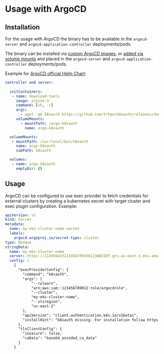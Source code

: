 # Usage with ArgoCD
## Installation
For the usage with ArgoCD the binary has to be available in the `argocd-server` and `argocd-application-controller` deployments/pods.

The binary can be installed via [custom ArgoCD images](https://argo-cd.readthedocs.io/en/stable/operator-manual/custom_tools/#byoi-build-your-own-image), or [added via volume mounts](https://argo-cd.readthedocs.io/en/stable/operator-manual/custom_tools/#adding-tools-via-volume-mounts) and placed in the `argocd-server` and `argocd-application-controller` deployments/pods.

Example for [ArgoCD official Helm Chart](https://github.com/argoproj/argo-helm/blob/main/charts/argo-cd/values.yaml#L655-L675):
```yaml
controller and server:
  ...
  initContainers:
   - name: download-tools
     image: alpine:3
     command: [sh, -c]
     args:
       - wget -qO k8xauth https://github.com/trhyo/k8xauth/releases/download/v0.0.1/k8xauth-v0.0.1-linux-amd64 && chmod +x k8xauth && mv k8xauth /argo-k8xauth/
     volumeMounts:
       - mountPath: /argo-k8xauth
         name: argo-k8xauth

  volumeMounts:
   - mountPath: /usr/local/bin/k8xauth
     name: argo-k8xauth
     subPath: k8xauth

  volumes:
   - name: argo-k8xauth
     emptyDir: {}
```
## Usage
ArgoCD can be configured to use exec provider to fetch credentials for external clusters by creating a kubernetes secret with target cluster and exec plugin configuration. Example:
```yaml
apiVersion: v1
kind: Secret
metadata:
  name: my-eks-cluster-name-secret
  labels:
    argocd.argoproj.io/secret-type: cluster
type: Opaque
stringData:
  name: my-eks-cluster-name
  server: https://213456423213456789456123ABCDEF.grx.us-east-1.eks.amazonaws.com
  config: |
    {
      "execProviderConfig": {
        "command": "k8xauth",
        "args": [
            "--rolearn",
            "arn:aws:iam::123456789012:role/argocdrole",
            "--cluster",
            "my-eks-cluster-name",
            "--stsregion",
            "us-east-2"
        ],
        "apiVersion": "client.authentication.k8s.io/v1beta1",
        "installHint": "k8xauth missing. For installation follow https://github.com/trhyo/xcloud-k8s-exec-credentials"
      },
      "tlsClientConfig": {
        "insecure": false,
        "caData": "base64_encoded_ca_data"
      }
    }
```